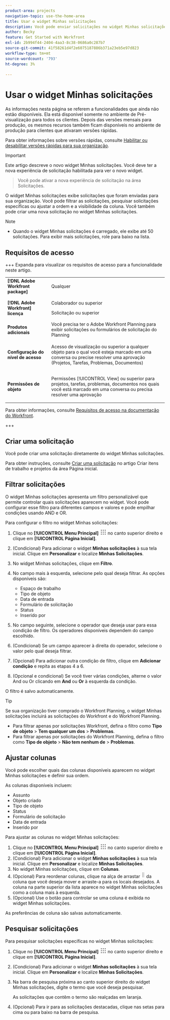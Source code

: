 ```yaml
---
product-area: projects
navigation-topic: use-the-home-area
title: Usar o widget Minhas solicitações
description: Você pode enviar solicitações no widget Minhas solicitações. Você também pode personalizar o widget com filtros e colunas.
author: Becky
feature: Get Started with Workfront
exl-id: 2b994f44-2404-4aa3-8c38-0686a0c287b7
source-git-commit: 41f58261d4f2e6075187886b371a23eb5e97d823
workflow-type: tm+mt
source-wordcount: '793'
ht-degree: 3%

---
```


# Usar o widget Minhas solicitações

<span class="preview">As informações nesta página se referem a funcionalidades que ainda não estão disponíveis. Ela está disponível somente no ambiente de Pré-visualização para todos os clientes. Depois das versões mensais para produção, os mesmos recursos também ficam disponíveis no ambiente de produção para clientes que ativaram versões rápidas. </span>

<span class="preview">Para obter informações sobre versões rápidas, consulte [Habilitar ou desabilitar versões rápidas para sua organização](/help/quicksilver/administration-and-setup/set-up-workfront/configure-system-defaults/enable-fast-release-process.md).

>[!IMPORTANT]
>
>Este artigo descreve o novo widget Minhas solicitações. Você deve ter a nova experiência de solicitação habilitada para ver o novo widget.
>>Você pode ativar a nova experiência de solicitação na área Solicitações.

O widget Minhas solicitações exibe solicitações que foram enviadas para sua organização. Você pode filtrar as solicitações, pesquisar solicitações específicas ou ajustar a ordem e a visibilidade da coluna. Você também pode criar uma nova solicitação no widget Minhas solicitações.

>[!NOTE]
>
>* Quando o widget Minhas solicitações é carregado, ele exibe até 50 solicitações. Para exibir mais solicitações, role para baixo na lista.

## Requisitos de acesso

+++ Expanda para visualizar os requisitos de acesso para a funcionalidade neste artigo.

<table style="table-layout:auto"> 
 <col> 
 <col> 
 <tbody> 
  <tr> 
   <td role="rowheader"><strong>[!DNL Adobe Workfront package]</strong></td> 
   <td> <p>Qualquer</p> </td> 
  </tr> 
  <tr> 
   <td role="rowheader"><strong>[!DNL Adobe Workfront] licença</strong></td> 
   <td> <p>Colaborador ou superior</p>
   <p>Solicitação ou superior</p> </td> 
  </tr> 
  <tr> 
    <tr> 
   <td role="rowheader"><strong>Produtos adicionais</strong></td> 
   <td> Você precisa ter o Adobe Workfront Planning para exibir solicitações ou formulários de solicitação do Planning</td> 
  </tr> 
   <td role="rowheader"><strong>Configuração do nível de acesso</strong></td> 
   <td> <p>Acesso de visualização ou superior a qualquer objeto para o qual você esteja marcado em uma conversa ou precise resolver uma aprovação (Projetos, Tarefas, Problemas, Documentos)</p> </td> 
  </tr> 
  <tr> 
   <td role="rowheader"><strong>Permissões de objeto</strong></td> 
   <td> <p>Permissões [!UICONTROL View] ou superior para projetos, tarefas, problemas, documentos nos quais você está marcado em uma conversa ou precisa resolver uma aprovação</p> </td> 
  </tr> 
 </tbody> 
</table>

Para obter informações, consulte [Requisitos de acesso na documentação do Workfront](/help/quicksilver/administration-and-setup/add-users/access-levels-and-object-permissions/access-level-requirements-in-documentation.md).

+++

## Criar uma solicitação

Você pode criar uma solicitação diretamente do widget Minhas solicitações.

Para obter instruções, consulte [Criar uma solicitação](/help/quicksilver/workfront-basics/using-home/using-the-home-area/create-work-items-in-home.md#create-a-request) no artigo Criar itens de trabalho e projetos da área Página inicial.

## Filtrar solicitações

O widget Minhas solicitações apresenta um filtro personalizável que permite controlar quais solicitações aparecem no widget. Você pode configurar esse filtro para diferentes campos e valores e pode empilhar condições usando AND e OR.

Para configurar o filtro no widget Minhas solicitações:

1. Clique no **[!UICONTROL Menu Principal]** ![Ícone do Menu Principal](assets/main-menu-icon.png) no canto superior direito e clique em **[!UICONTROL Página Inicial]**.
1. (Condicional) Para adicionar o widget **Minhas solicitações** à sua tela inicial. Clique em **Personalizar** e localize **Minhas Solicitações**.
1. No widget Minhas solicitações, clique em **Filtro**.
1. No campo mais à esquerda, selecione pelo qual deseja filtrar. As opções disponíveis são:

   * Espaço de trabalho
   * Tipo de objeto
   * Data de entrada
   * Formulário de solicitação
   * Status
   * Inserido por

1. No campo seguinte, selecione o operador que deseja usar para essa condição de filtro. Os operadores disponíveis dependem do campo escolhido.
1. (Condicional) Se um campo aparecer à direita do operador, selecione o valor pelo qual deseja filtrar.
1. (Opcional) Para adicionar outra condição de filtro, clique em **Adicionar condição** e repita as etapas 4 a 6.
1. (Opcional e condicional) Se você tiver várias condições, alterne o valor And ou Or clicando em **And** ou **Or** à esquerda da condição.

O filtro é salvo automaticamente.

>[!TIP]
>
>Se sua organização tiver comprado o Workfront Planning, o widget Minhas solicitações incluirá as solicitações do Workfront e do Workfront Planning.
> 
>* Para filtrar apenas por solicitações Workfront, defina o filtro como **Tipo de objeto** > **Tem qualquer um dos** > **Problemas**.
>* Para filtrar apenas por solicitações do Workfront Planning, defina o filtro como **Tipo de objeto** > **Não tem nenhum de** > **Problemas**.

## Ajustar colunas

Você pode escolher quais das colunas disponíveis aparecem no widget Minhas solicitações e definir sua ordem.

As colunas disponíveis incluem:

* Assunto
* Objeto criado
* Tipo de objeto
* Status
* Formulário de solicitação
* Data de entrada
* Inserido por

Para ajustar as colunas no widget Minhas solicitações:

1. Clique no **[!UICONTROL Menu Principal]** ![Ícone do Menu Principal](assets/main-menu-icon.png) no canto superior direito e clique em **[!UICONTROL Página Inicial]**.
1. (Condicional) Para adicionar o widget **Minhas solicitações** à sua tela inicial. Clique em **Personalizar** e localize **Minhas Solicitações**.
1. No widget Minhas solicitações, clique em **Colunas**.
1. (Opcional) Para reordenar colunas, clique na alça de arrastar ![alça de arrastar](assets/drag-handle.png) da coluna que você deseja mover e arraste-a para os locais desejados. A coluna na parte superior da lista aparece no widget Minhas solicitações como a coluna mais à esquerda.
1. (Opcional) Use o botão para controlar se uma coluna é exibida no widget Minhas solicitações.

As preferências de coluna são salvas automaticamente.

## Pesquisar solicitações

Para pesquisar solicitações específicas no widget Minhas solicitações:

1. Clique no **[!UICONTROL Menu Principal]** ![Ícone do Menu Principal](assets/main-menu-icon.png) no canto superior direito e clique em **[!UICONTROL Página Inicial]**.
1. (Condicional) Para adicionar o widget **Minhas solicitações** à sua tela inicial. Clique em **Personalizar** e localize **Minhas Solicitações**.
1. Na barra de pesquisa próxima ao canto superior direito do widget Minhas solicitações, digite o termo que você deseja pesquisar.

   As solicitações que contêm o termo são realçadas em laranja.

1. (Opcional) Para ir para as solicitações destacadas, clique nas setas para cima ou para baixo na barra de pesquisa.
